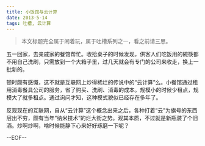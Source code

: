 ```yaml
---
title: 小饭馆与云计算
date: 2013-5-14
tags: 吐槽, 云计算
---
```


> 本文标题完全属于闹着玩，属于吐槽系列之一，看之前请三思。

五一回家，去亲戚家的餐馆帮忙。收拾桌子的时候发现，供客人们吃饭用的碗筷都不用自己洗刷，只需放到一个大箱子里，过几天就会有专门的公司来收走，换上一批新的。

顿时颇有感慨，这不就是互联网上炒得稀烂的传说中的“云计算”么。小餐馆通过租用消毒餐具公司的服务，省了购买、洗刷、消毒的成本。规模小的时候少租点，规模大了就多租点。通过询问才知，这种模式貌似已经存在多年了。

反观现在的互联网，自从“云计算”这个概念出来之后，各种打着“云”为旗号的东西层出不穷，颇有当年“纳米技术”的烂大街之势。观其本质，不过就是新瓶装了个旧酒。炒啊炒啊，啥时候能静下心来好好琢磨一下呢？


--EOF--
